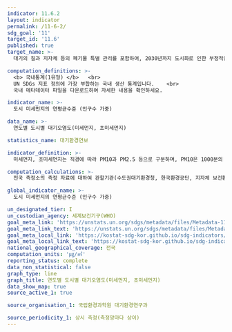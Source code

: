 ```yaml
---
indicator: 11.6.2
layout: indicator
permalink: /11-6-2/
sdg_goal: '11'
target_id: '11.6'
published: true
target_name: >-
  대기의 질과 지자체 등의 폐기물 특별 관리를 포함하여, 2030년까지 도시화로 인한 부정적인 환경영향(인구 1인당)을 감소

computation_definitions: >-
  <b> 국내통계(1유형) </b>   <br>
  UN SDGs 지표 정의에 가장 부합하는 국내 생산 통계입니다.    <br>
  국내 메타데이터 파일을 다운로드하여 자세한 내용을 확인하세요.

indicator_name: >-
  도시 미세먼지의 연평균수준 (인구수 가중)

data_name: >-
  연도별 도시별 대기오염도(미세먼지, 초미세먼지) 

statistics_name: 대기환경연보

indicator_definition: >-
  미세먼지, 초미세먼지는 직경에 따라 PM10과 PM2.5 등으로 구분하며, PM10은 1000분의 10mm보다 작은 먼지이며, PM2.5는 1000분의 2.5mm보다 작은 먼지로, 머리카락 직경(약 60㎛)의 1/20 ~ 1/30 크기보다 작은 입자임

computation_calculations: >-
  전국 측정소의 측정 자료에 대하여 관할기관(수도권대기환경청, 한국환경공단, 지자체 보건환경연구원)에서 1차 확정한 후, 국가대기오염 정보관리시스템(NAMIS)으로 전송

global_indicator_name: >-
  도시 미세먼지의 연평균수준 (인구수 가중)

un_designated_tier: I
un_custodian_agency: 세계보건기구(WHO)
goal_meta_link: 'https://unstats.un.org/sdgs/metadata/files/Metadata-11-06-02.pdf'
goal_meta_link_text: 'https://unstats.un.org/sdgs/metadata/files/Metadata-11-06-02.pdf'
goal_meta_local_link: 'https://kostat-sdg-kor.github.io/sdg-indicators/public/data/Metadata-11-06-02_KOR.pdf'
goal_meta_local_link_text: 'https://kostat-sdg-kor.github.io/sdg-indicators/public/data/Metadata-11-06-02_KOR.pdf'
national_geographical_coverage: 전국
computation_units: '㎍/㎥'
reporting_status: complete
data_non_statistical: false
graph_type: line
graph_title: 연도별 도시별 대기오염도(미세먼지, 초미세먼지)
data_show_map: true
source_active_1: true

source_organisation_1: 국립환경과학원 대기환경연구과

source_periodicity_1: 상시 측정(측정망마다 상이)
---
```

